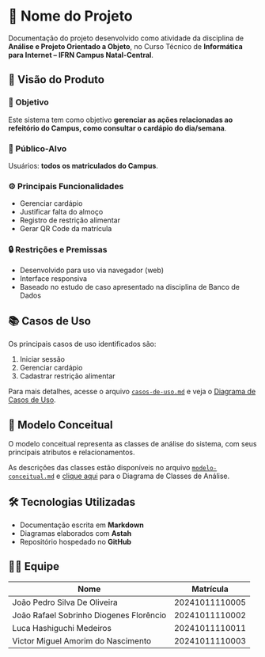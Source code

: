 # 📘 Nome do Projeto

Documentação do projeto desenvolvido como atividade da disciplina de **Análise e Projeto Orientado a Objeto**, no Curso Técnico de **Informática para Internet – IFRN Campus Natal-Central**.

## 📌 Visão do Produto

### 🎯 Objetivo

Este sistema tem como objetivo **gerenciar as ações relacionadas ao refeitório do Campus, como consultar o cardápio do dia/semana**.

### 👥 Público-Alvo

Usuários: **todos os matriculados do Campus**.

### ⚙️ Principais Funcionalidades

- Gerenciar cardápio
- Justificar falta do almoço
- Registro de restrição alimentar
- Gerar QR Code da matrícula

### 🔒 Restrições e Premissas

- Desenvolvido para uso via navegador (web)
- Interface responsiva
- Baseado no estudo de caso apresentado na disciplina de Banco de Dados

## 📚 Casos de Uso

Os principais casos de uso identificados são:

1. Iniciar sessão
2. Gerenciar cardápio
3. Cadastrar restrição alimentar

Para mais detalhes, acesse o arquivo [`casos-de-uso.md`](casos-de-uso.md) e veja o [Diagrama de Casos de Uso](imagens/diagrama-casos-uso.png).

## 🧠 Modelo Conceitual

O modelo conceitual representa as classes de análise do sistema, com seus principais atributos e relacionamentos.

As descrições das classes estão disponíveis no arquivo [`modelo-conceitual.md`](modelo-conceitual.md) e [clique aqui](imagens/modelo-conceitual.png) para o Diagrama de Classes de Análise.

## 🛠️ Tecnologias Utilizadas

- Documentação escrita em **Markdown**
- Diagramas elaborados com **Astah**
- Repositório hospedado no **GitHub**

## 👨‍💻 Equipe

| Nome             | Matrícula    |
|------------------|-------------|
| João Pedro Silva De Oliveira  | 20241011110005 |
| João Rafael Sobrinho Diogenes Florêncio  | 20241011110002 |
| Luca Hashiguchi Medeiros  | 20241011110011 |
| Victor Miguel Amorim do Nascimento  | 20241011110003 |
